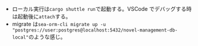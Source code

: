 - ローカル実行は`cargo shuttle run`で起動する。VSCode でデバッグする時は起動後に`attach`する。
- migrate は`sea-orm-cli migrate up -u "postgres://user:postgres@localhost:5432/novel-management-db-local"`のような感じ。
